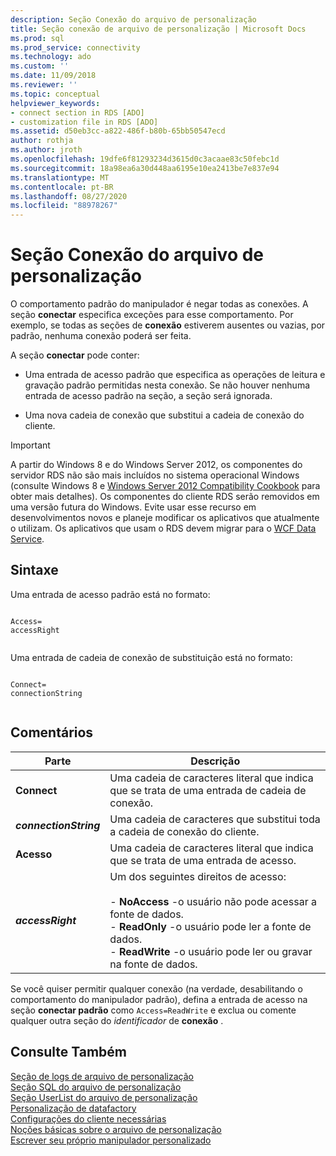 ```yaml
---
description: Seção Conexão do arquivo de personalização
title: Seção conexão de arquivo de personalização | Microsoft Docs
ms.prod: sql
ms.prod_service: connectivity
ms.technology: ado
ms.custom: ''
ms.date: 11/09/2018
ms.reviewer: ''
ms.topic: conceptual
helpviewer_keywords:
- connect section in RDS [ADO]
- customization file in RDS [ADO]
ms.assetid: d50eb3cc-a822-486f-b80b-65bb50547ecd
author: rothja
ms.author: jroth
ms.openlocfilehash: 19dfe6f81293234d3615d0c3acaae83c50febc1d
ms.sourcegitcommit: 18a98ea6a30d448aa6195e10ea2413be7e837e94
ms.translationtype: MT
ms.contentlocale: pt-BR
ms.lasthandoff: 08/27/2020
ms.locfileid: "88978267"
---
```

# <a name="customization-file-connect-section"></a>Seção Conexão do arquivo de personalização
O comportamento padrão do manipulador é negar todas as conexões. A seção **conectar** especifica exceções para esse comportamento. Por exemplo, se todas as seções de **conexão** estiverem ausentes ou vazias, por padrão, nenhuma conexão poderá ser feita.  
  
 A seção **conectar** pode conter:  
  
-   Uma entrada de acesso padrão que especifica as operações de leitura e gravação padrão permitidas nesta conexão. Se não houver nenhuma entrada de acesso padrão na seção, a seção será ignorada.  
  
-   Uma nova cadeia de conexão que substitui a cadeia de conexão do cliente.  
  
> [!IMPORTANT]
>  A partir do Windows 8 e do Windows Server 2012, os componentes do servidor RDS não são mais incluídos no sistema operacional Windows (consulte Windows 8 e [Windows Server 2012 Compatibility Cookbook](https://www.microsoft.com/download/details.aspx?id=27416) para obter mais detalhes). Os componentes do cliente RDS serão removidos em uma versão futura do Windows. Evite usar esse recurso em desenvolvimentos novos e planeje modificar os aplicativos que atualmente o utilizam. Os aplicativos que usam o RDS devem migrar para o [WCF Data Service](https://go.microsoft.com/fwlink/?LinkId=199565).  
  
## <a name="syntax"></a>Sintaxe  
 Uma entrada de acesso padrão está no formato:  
  
```console
  
Access=  
accessRight  
  
```  
  
 Uma entrada de cadeia de conexão de substituição está no formato:  
  
```console
  
Connect=  
connectionString  
  
```  
  
## <a name="remarks"></a>Comentários  
  
|Parte|Descrição|  
|----------|-----------------|  
|**Connect**|Uma cadeia de caracteres literal que indica que se trata de uma entrada de cadeia de conexão.|  
|**_connectionString_**|Uma cadeia de caracteres que substitui toda a cadeia de conexão do cliente.|  
|**Acesso**|Uma cadeia de caracteres literal que indica que se trata de uma entrada de acesso.|  
|**_accessRight_**|Um dos seguintes direitos de acesso:<br /><br /> -   **NoAccess** -o usuário não pode acessar a fonte de dados.<br />-   **ReadOnly** -o usuário pode ler a fonte de dados.<br />-   **ReadWrite** -o usuário pode ler ou gravar na fonte de dados.|  
  
 Se você quiser permitir qualquer conexão (na verdade, desabilitando o comportamento do manipulador padrão), defina a entrada de acesso na seção **conectar padrão** como `Access=ReadWrite` e exclua ou comente qualquer outra seção do _identificador_ de **conexão** .  
  
## <a name="see-also"></a>Consulte Também  
 [Seção de logs de arquivo de personalização](./customization-file-logs-section.md)   
 [Seção SQL do arquivo de personalização](./customization-file-sql-section.md)   
 [Seção UserList do arquivo de personalização](./customization-file-userlist-section.md)   
 [Personalização de datafactory](./datafactory-customization.md)   
 [Configurações do cliente necessárias](./required-client-settings.md)   
 [Noções básicas sobre o arquivo de personalização](./understanding-the-customization-file.md)   
 [Escrever seu próprio manipulador personalizado](./writing-your-own-customized-handler.md)